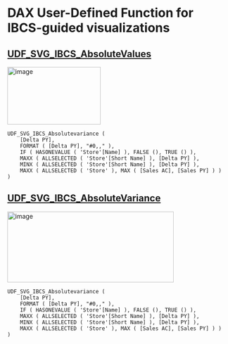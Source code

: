 # DAX User-Defined Function for IBCS-guided visualizations
## [UDF_SVG_IBCS_AbsoluteValues](https://github.com/avatorl/DAX/blob/master/UDF/IBCS/UDF_SVG_IBCS_AbsoluteValues.dax)
<img width="212" height="131" alt="image" src="https://github.com/user-attachments/assets/e3b1245b-28be-4db2-8ff8-00022f21d341" />

```
UDF_SVG_IBCS_Absolutevariance (
    [Delta PY],
    FORMAT ( [Delta PY], "#0,," ),
    IF ( HASONEVALUE ( 'Store'[Name] ), FALSE (), TRUE () ),
    MAXX ( ALLSELECTED ( 'Store'[Short Name] ), [Delta PY] ),
    MINX ( ALLSELECTED ( 'Store'[Short Name] ), [Delta PY] ),
    MAXX ( ALLSELECTED ( 'Store' ), MAX ( [Sales AC], [Sales PY] ) )
)
```

## [UDF_SVG_IBCS_AbsoluteVariance](https://github.com/avatorl/DAX/blob/master/UDF/IBCS/UDF_SVG_IBCS_AbsoluteVariance.dax)
<img width="378" height="161" alt="image" src="https://github.com/user-attachments/assets/8cf32b8d-bc85-48b2-bab9-93b9b09f99c5" />

```
UDF_SVG_IBCS_Absolutevariance (
    [Delta PY],
    FORMAT ( [Delta PY], "#0,," ),
    IF ( HASONEVALUE ( 'Store'[Name] ), FALSE (), TRUE () ),
    MAXX ( ALLSELECTED ( 'Store'[Short Name] ), [Delta PY] ),
    MINX ( ALLSELECTED ( 'Store'[Short Name] ), [Delta PY] ),
    MAXX ( ALLSELECTED ( 'Store' ), MAX ( [Sales AC], [Sales PY] ) )
)
```
